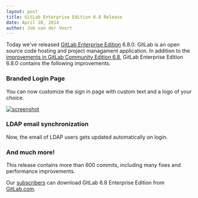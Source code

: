 ```yaml
---
layout: post
title: GitLab Enterprise Edition 6.8 Release
date: April 28, 2014
author: Job van der Voort
---
```

Today we've released [GitLab Enterprise Edition](/gitlab-ee/) 6.8.0. 
GitLab is an open source code hosting and project managament application.
In addition to the [improvements in GitLab Community Edition 6.8](/2014/03/21/gitlab-6-dot-8-released/), GitLab Enterprise Edition 6.8.0 contains the following improvements.

<!--more-->

### Branded Login Page

You can now customize the sign in page with custom text and a logo of your choice.

[![screenshot](/images/6_8/branded_login.png)](/images/6_8/branded_login.png)


### LDAP email synchronization

Now, the email of LDAP users gets updated automatically on login.

### And much more!

This release contains more than 600 commits, including many fixes and performance improvements.

Our [subscribers](https://www.gitlab.com/subscription/) can download GitLab 6.8 Enterprise Edition from [GitLab.com](https://gitlab.com).

